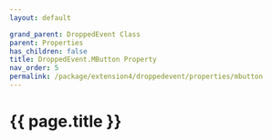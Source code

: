 ```yaml
---
layout: default

grand_parent: DroppedEvent Class
parent: Properties
has_children: false
title: DroppedEvent.MButton Property
nav_order: 5
permalink: /package/extension4/droppedevent/properties/mbutton
---
```

# {{ page.title }}